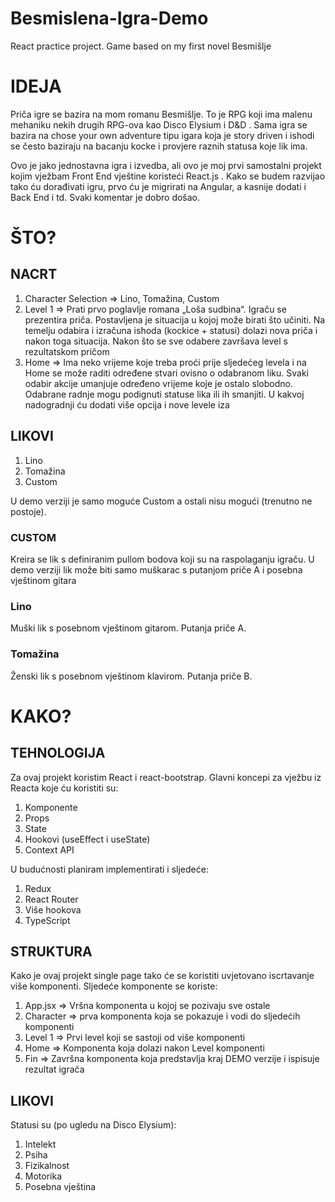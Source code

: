 # Besmislena-Igra-Demo
React practice project. Game based on my first novel Besmišlje

# IDEJA

Priča igre se bazira na mom romanu Besmišlje. To je RPG koji ima malenu mehaniku nekih drugih RPG-ova kao Disco Elysium i D&D . Sama igra se bazira na chose your own adventure tipu igara koja je story driven i ishodi se često baziraju na bacanju kocke i provjere raznih statusa koje lik ima.

Ovo je jako jednostavna igra i izvedba, ali ovo je moj prvi samostalni projekt kojim vježbam Front End vještine koristeći React.js .
Kako se budem razvijao tako ću dorađivati igru, prvo ću je migrirati na Angular, a kasnije dodati i Back End i td. Svaki komentar je dobro došao.

# ŠTO?

## NACRT

1.	Character Selection => Lino, Tomažina, Custom 
2.	Level 1 => Prati prvo poglavlje romana „Loša sudbina“. Igraču se prezentira priča. Postavljena je situacija u kojoj može birati što učiniti. Na temelju odabira i izračuna ishoda (kockice + statusi) dolazi nova priča i nakon toga situacija. Nakon što se sve odabere završava level s rezultatskom pričom
3.	Home => Ima neko vrijeme koje treba proći prije sljedećeg levela i na Home se može raditi određene stvari ovisno o odabranom liku. Svaki odabir akcije umanjuje određeno vrijeme koje je ostalo slobodno. Odabrane radnje mogu podignuti statuse lika ili ih smanjiti. U kakvoj nadogradnji ću dodati više opcija i nove levele iza

## LIKOVI

1.	Lino
2.	Tomažina
3.	Custom

U demo verziji je samo moguće Custom a ostali nisu mogući (trenutno ne postoje). 

### CUSTOM

Kreira se lik s definiranim pullom bodova koji su na raspolaganju igraču. U demo verziji lik može biti samo muškarac s putanjom priče A i posebna vještinom gitara

### Lino

Muški lik s posebnom vještinom gitarom. Putanja priče A.

### Tomažina

Ženski lik s posebnom vještinom klavirom. Putanja priče B.

# KAKO?

## TEHNOLOGIJA

Za ovaj projekt koristim React i react-bootstrap. Glavni koncepi za vježbu iz Reacta koje ću  koristiti su:
1. Komponente
2. Props
3. State
4. Hookovi (useEffect i useState)
5. Context API

U budućnosti planiram implementirati i sljedeće:
1. Redux
2. React Router
3. Više hookova
4. TypeScript

## STRUKTURA

Kako je ovaj projekt single page tako će se koristiti uvjetovano iscrtavanje više komponenti.
Sljedeće komponente se koriste:
1. App.jsx => Vršna komponenta u kojoj se pozivaju sve ostale
2. Character => prva komponenta koja se pokazuje i vodi do sljedećih komponenti
3. Level 1 => Prvi level koji se sastoji od više komponenti
4. Home => Komponenta koja dolazi nakon Level komponenti 
5. Fin => Završna komponenta koja predstavlja kraj DEMO verzije i ispisuje rezultat igrača

## LIKOVI

Statusi su (po ugledu na Disco Elysium): 
1. Intelekt
2. Psiha
3. Fizikalnost
4. Motorika
5. Posebna vještina